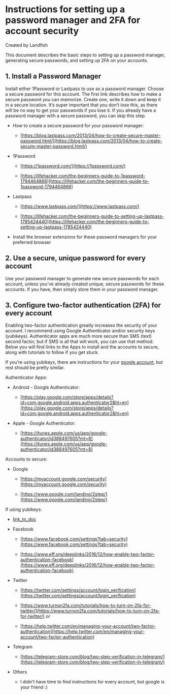 # Instructions for setting up a password manager and 2FA for account security

Created by Landfish

This document describes the basic steps to setting up a password manager, generating secure passwords, and setting up 2FA on your accounts.

## 1. Install a Password Manager

Install either 1Password or Lastpass to use as a password manager. Choose a secure password for this account. The first link describes how to make a secure password you can memorize. Create one, write it down and keep it in a secure location. It’s super important that you don’t lose this, as there will be no way to get your passwords if you lose it. If you already have a password manager with a secure password, you can skip this step.

* How to create a secure password for your password manager:

    * [https://blog.lastpass.com/2013/04/how-to-create-secure-master-password.html/](https://blog.lastpass.com/2013/04/how-to-create-secure-master-password.html/) 

* 1Password

    * [https://1password.com/](https://1password.com/)

    * [https://lifehacker.com/the-beginners-guide-to-1password-1794464866](https://lifehacker.com/the-beginners-guide-to-1password-1794464866) 

* Lastpass

    * [https://www.lastpass.com/](https://www.lastpass.com/) 

    * [https://lifehacker.com/the-beginners-guide-to-setting-up-lastpass-1785424440](https://lifehacker.com/the-beginners-guide-to-setting-up-lastpass-1785424440) 

* Install the browser extensions for these password managers for your preferred browser

## 2. Use a secure, unique password for every account

Use your password manager to generate new secure passwords for each account, unless you’ve already created unique, secure passwords for these accounts. If you have, then simply store them in your password manager. 

## 3. Configure two-factor authentication (2FA) for every account

Enabling two-factor authentication greatly increases the security of your account. I recommend using Google Authenticator and/or security keys (yubikeys). Authenticator apps are much more secure than SMS (text) second factor, but if SMS is all that will work, you can use that method. Below you will find links to the Apps to install and the accounts to secure, along with tutorials to follow if you get stuck.


If you’re using yubikeys, there are instructions for your [google account](), but rest should be pretty similar.

Authenticator Apps:

* Android - Google Authenticator:

    * [https://play.google.com/store/apps/details?id=com.google.android.apps.authenticator2&hl=en](https://play.google.com/store/apps/details?id=com.google.android.apps.authenticator2&hl=en) 

* Apple - Google Authenticator:

    * [https://itunes.apple.com/us/app/google-authenticator/id388497605?mt=8](https://itunes.apple.com/us/app/google-authenticator/id388497605?mt=8) 

Accounts to secure:

* Google

    * [https://myaccount.google.com/security](https://myaccount.google.com/security) 

    * [https://www.google.com/landing/2step/](https://www.google.com/landing/2step/) 

If using yubikeys:

* [link_to_doc]() 

* Facebook

    * [https://www.facebook.com/settings?tab=security](https://www.facebook.com/settings?tab=security) 

    * [https://www.eff.org/deeplinks/2016/12/how-enable-two-factor-authentication-facebook](https://www.eff.org/deeplinks/2016/12/how-enable-two-factor-authentication-facebook) 

* Twitter

    * [https://twitter.com/settings/account/login_verification](https://twitter.com/settings/account/login_verification) 

    * [https://www.turnon2fa.com/tutorials/how-to-turn-on-2fa-for-twitter/](https://www.turnon2fa.com/tutorials/how-to-turn-on-2fa-for-twitter/) or

    * [https://help.twitter.com/en/managing-your-account/two-factor-authentication](https://help.twitter.com/en/managing-your-account/two-factor-authentication) 

* Telegram

    * [https://telegram-store.com/blog/two-step-verification-in-telegram/](https://telegram-store.com/blog/two-step-verification-in-telegram/) 

* Others

    * I didn’t have time to find instructions for every account, but google is your friend :)

